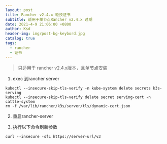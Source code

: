 ```yaml
---
layout: post
title: Rancher v2.4.x 轮换证书
subtitle: 适用于单节点Rancher v2.4.x 过期
date: 2021-4-9 21:06:00 +0800
author: Ksd
header-img: img/post-bg-keybord.jpg
catalog: true
tags:
  - rancher
  - 证书
---
```


> 只适用于 rancher v2.4.x版本，且单节点安装

1. exec 到rancher server
```
kubectl --insecure-skip-tls-verify -n kube-system delete secrets k3s-serving
kubectl --insecure-skip-tls-verify delete secret serving-cert -n cattle-system
rm -f /var/lib/rancher/k3s/server/tls/dynamic-cert.json
```

2. 重启rancher-server

3. 执行以下命令刷新参数
```
curl --insecure -sfL https://server-url/v3
```